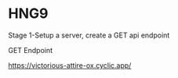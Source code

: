 # HNG9
Stage 1-Setup a server, create a GET api endpoint

GET Endpoint

 https://victorious-attire-ox.cyclic.app/
